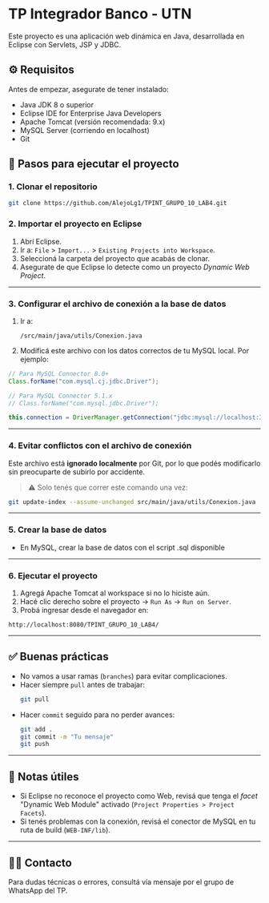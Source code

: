 # TP Integrador Banco - UTN

Este proyecto es una aplicación web dinámica en Java, desarrollada en Eclipse con Servlets, JSP y JDBC.

## ⚙️ Requisitos

Antes de empezar, asegurate de tener instalado:

- Java JDK 8 o superior
- Eclipse IDE for Enterprise Java Developers
- Apache Tomcat (versión recomendada: 9.x)
- MySQL Server (corriendo en localhost)
- Git

## 🚀 Pasos para ejecutar el proyecto

### 1. Clonar el repositorio

```bash
git clone https://github.com/AlejoLg1/TPINT_GRUPO_10_LAB4.git
```


### 2. Importar el proyecto en Eclipse

1. Abrí Eclipse.
2. Ir a: `File` > `Import...` > `Existing Projects into Workspace`.
3. Seleccioná la carpeta del proyecto que acabás de clonar.
4. Asegurate de que Eclipse lo detecte como un proyecto *Dynamic Web Project*.

---

### 3. Configurar el archivo de conexión a la base de datos

1. Ir a:
   ```
   /src/main/java/utils/Conexion.java
   ```
2. Modificá este archivo con los datos correctos de tu MySQL local. Por ejemplo:

```java
// Para MySQL Connector 8.0+
Class.forName("com.mysql.cj.jdbc.Driver");

// Para MySQL Connector 5.1.x
// Class.forName("com.mysql.jdbc.Driver");

this.connection = DriverManager.getConnection("jdbc:mysql://localhost:3306/segurosgroup","root","root");
```

---

### 4. Evitar conflictos con el archivo de conexión

Este archivo está **ignorado localmente** por Git, por lo que podés modificarlo sin preocuparte de subirlo por accidente.

> ⚠️ Solo tenés que correr este comando una vez:

```bash
git update-index --assume-unchanged src/main/java/utils/Conexion.java
```

---

### 5. Crear la base de datos

- En MySQL, crear la base de datos con el script .sql disponible

---

### 6. Ejecutar el proyecto

1. Agregá Apache Tomcat al workspace si no lo hiciste aún.
2. Hacé clic derecho sobre el proyecto → `Run As` → `Run on Server`.
3. Probá ingresar desde el navegador en:

```
http://localhost:8080/TPINT_GRUPO_10_LAB4/
```

---

## ✅ Buenas prácticas

- No vamos a usar ramas (`branches`) para evitar complicaciones.
- Hacer siempre `pull` antes de trabajar:
  ```bash
  git pull
  ```
- Hacer `commit` seguido para no perder avances:
  ```bash
  git add .
  git commit -m "Tu mensaje"
  git push
  ```

---

## 🧠 Notas útiles

- Si Eclipse no reconoce el proyecto como Web, revisá que tenga el *facet* "Dynamic Web Module" activado (`Project Properties > Project Facets`).
- Si tenés problemas con la conexión, revisá el conector de MySQL en tu ruta de build (`WEB-INF/lib`).

---

## 👨‍💻 Contacto

Para dudas técnicas o errores, consultá vía mensaje por el grupo de WhatsApp del TP.

